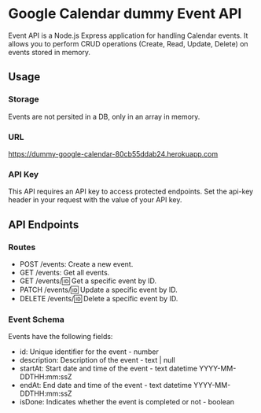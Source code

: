 # Google Calendar dummy Event API

Event API is a Node.js Express application for handling Calendar events.
It allows you to perform CRUD operations (Create, Read, Update, Delete) on events stored in memory.

## Usage

### Storage

Events are not persited in a DB, only in an array in memory.

### URL

https://dummy-google-calendar-80cb55ddab24.herokuapp.com

### API Key

This API requires an API key to access protected endpoints. Set the api-key header in your request with the value of your API key.

## API Endpoints

### Routes

- POST /events: Create a new event.
- GET /events: Get all events.
- GET /events/:id: Get a specific event by ID.
- PATCH /events/:id: Update a specific event by ID.
- DELETE /events/:id: Delete a specific event by ID.

### Event Schema

Events have the following fields:

- id: Unique identifier for the event - number
- description: Description of the event - text | null
- startAt: Start date and time of the event - text datetime YYYY-MM-DDTHH:mm:ssZ
- endAt: End date and time of the event - text datetime YYYY-MM-DDTHH:mm:ssZ
- isDone: Indicates whether the event is completed or not - boolean
